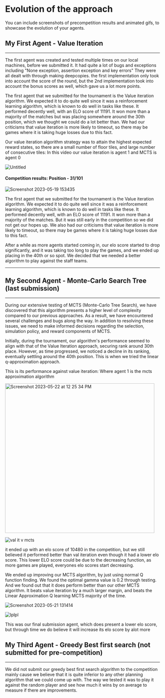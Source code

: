 # Evolution of the approach

You can include screenshots of precompetition results and animated gifs, to showcase the evolution of your agents.

## My First Agent - Value Iteration
----
The first agent was created and tested multiple times on our local machines, before we submitted it. It had quite a lot of bugs and exceptions including "None exception, assertion exception and key errors" They were all dealt with through making deepcopies. the first implementation only took into account the score of the round, but the 2nd implementation took into account the bonus scores as well, which gave us a lot more points.

The first agent that we submitted for the tournament is the Value iteration algorithm. We expected it to do quite well since it was a reinforcement learning algorithm, which is known to do well in tasks like these. It performed decently well, with an ELO score of 11191. It won more than a majority of the matches but was placing somewhere around the 30th position, which we thought we could do a lot better than. We had our criticisms that value iteration is more likely to timeout, so there may be games where it is taking huge losses due to this fact.

Our value iteration algorithm strategy was to attain the highest expected reward states, so there are a small number of floor tiles, and large number of consecutive tiles: In this video our value iteration is agent 1 and MCTS is agent 0

![Untitled](https://github.com/COMP90054-2023S1/assignment3-azul--team_53/assets/80197186/4d894e03-2410-44f9-8299-7ce8856e128c)


#### Competition results: Position - 31/101 

![Screenshot 2023-05-19 153435](https://github.com/COMP90054-2023S1/assignment3-azul--team_53/assets/104483559/83a832d5-495e-4617-a712-210610d3e4d6)

The first agent that we submitted for the tournament is the Value iteration algorithm. We expected it to do quite well since it was a reinforcement learning algorithm, which is known to do well in tasks like these. It performed decently well, with an ELO score of 11191. It won more than a majority of the matches. But it was still early in the competition so we did not get our hopes up. We also had our criticisms that value iteration is more likely to timeout, so there may be games where it is taking huge losses due to this fact.

After a while as more agents started coming in, our elo score started to drop significantly, and it was taking too long to play the games, and we ended up placing in the 40th or so spot. We decided that we needed a better algorithm to play against the staff teams.

----
## My Second Agent - Monte-Carlo Search Tree (last submission)
----

During our extensive testing of MCTS (Monte-Carlo Tree Search), we have discovered that this algorithm presents a higher level of complexity compared to our previous approaches. As a result, we have encountered several challenges and bugs along the way. In addition to resolving these issues, we need to make informed decisions regarding the selection, simulation policy, and reward components of MCTS.

Initially, during the tournament, our algorithm's performance seemed to align with that of the Value Iteration approach, securing rank around 30th place. However, as time progressed, we noticed a decline in its ranking, eventually settling around the 40th position. This is when we tried the linear q-approximation approach.

This is its performance against value iteration: Where agent 1 is the mcts approximation algorithm

<img width="486" alt="Screenshot 2023-05-22 at 12 25 34 PM" src="https://github.com/COMP90054-2023S1/assignment3-azul--team_53/assets/128003981/b26a524c-eb4b-429c-8120-429f8f3063a7">

![val it v mcts](https://github.com/COMP90054-2023S1/assignment3-azul--team_53/assets/80197186/e4515aa5-ed0d-49ca-9ee8-807f822af48c)

it ended up with an elo score of 10480 in the competition, but we still believed it performed better than val iteration even though it had a lower elo score. This lower ELO score could be due to the decreasing function, as more games are played, everyones elo scores start decreasing.

We ended up improving our MCTS algorithm, by just using normal Q function finding. We found the optimal gamma value is 0.2 through testing. And we found out that it does perform better than our other MCTS algorithm. It beats value iteration by a much larger margin, and beats the Linear Approximation Q learning MCTS majority of the time. 

![Screenshot 2023-05-21 131414](https://github.com/COMP90054-2023S1/assignment3-azul--team_53/assets/80197186/9162e8eb-6b32-46cf-9420-36bba087e214)

![lplpl](https://github.com/COMP90054-2023S1/assignment3-azul--team_53/assets/80197186/bff002d5-fff3-4d13-adeb-d48c0a67c5d5)

This was our final submission agent, which does present a lower elo score, but through  time we do believe it will increase its elo score by alot more

## My Third Agent - Greedy Best first search (not submitted for pre-competition)
----

We did not submit our greedy best first search algorithm to the competition mainly cause we believe that it is quite inferior to any other planning algorithm that we could come up with. The way we tested it was to play it against the random player and see how much it wins by on average to measure if there are improvements.
